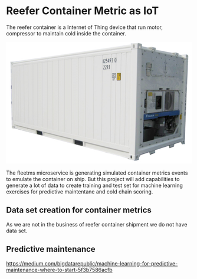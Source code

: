 # Reefer Container Metric as IoT

The reefer container is a Internet of Thing device that run motor, compressor to maintain cold inside the container.

![Reefer](images/reefer.png)

The fleetms microservice is generating simulated container metrics events to emulate the container on ship. But this project will add capabilities to generate a lot of data to create training and test set for machine learning exercises for predictive maintentane and cold chain scoring.

## Data set creation for container metrics

As we are not in the business of reefer container shipment we do not have data set. 


## Predictive maintenance

https://medium.com/bigdatarepublic/machine-learning-for-predictive-maintenance-where-to-start-5f3b7586acfb

